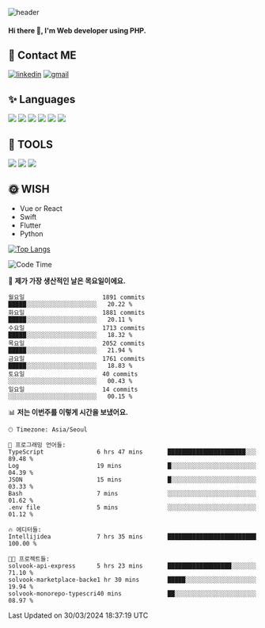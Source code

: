 ![header](https://capsule-render.vercel.app/api?type=waving&color=auto&height=300&section=header&text=Elin&fontSize=90&animation=twinkling)

#### Hi there 👋, I'm <b>Web developer</b> using PHP. ####

<!--
- 🔭 I’m currently working on Uniwill
- 🌱 I’m currently learning Vue or React or Python.
-->

<!---#### I am PHP developer --->

## 💌 Contact ME ###
[<img src='https://img.shields.io/badge/-EunjiKo-%230A66C2?style=flat-square&logo=LinkedIn&logoColor=white' alt='linkedin'>](https://www.linkedin.com/in/https://www.linkedin.com/in/eunji-ko-00a907164//)  [<img src='https://img.shields.io/badge/-einee214%40gmail.com-%23EA4335?style=flat-square&logo=Gmail&logoColor=white' alt='gmail'>](einee214@gmail.com)  


## ✨ Languages
<img src='https://img.shields.io/badge/-PHP-%23777BB4?style=for-the-badge&logo=PHP&logoColor=white'> <img src='https://img.shields.io/badge/-Laravel-%23FF2D20?style=for-the-badge&logo=Laravel&logoColor=white'> <img src='https://img.shields.io/badge/Jquery-%230769AD?style=for-the-badge&logo=Jquery&logoColor=white'> <img src='https://img.shields.io/badge/CSS3-%231572B6?style=for-the-badge&logo=CSS3&logoColor=white'> <img src='https://img.shields.io/badge/Bootstrap-%237952B3?style=for-the-badge&logo=Bootstrap&logoColor=white' > <img src='https://img.shields.io/badge/MySQL-%234479A1?style=for-the-badge&logo=MySQL&logoColor=white' >

## 🌷 TOOLS
<img src='https://img.shields.io/badge/PHPSTORM-%23000000?style=for-the-badge&logo=PhpStorm&logoColor=white' > <img src='https://img.shields.io/badge/GitLab-%23FCA121?style=for-the-badge&logo=GitLab&logoColor=white' > <img src='https://img.shields.io/badge/GitHub-%23181717?style=for-the-badge&logo=GitHub&logoColor=white'>


## 🌞 WISH
- Vue or React
- Swift
- Flutter
- Python


[![Top Langs](https://github-readme-stats.vercel.app/api/top-langs/?username=ein214&layout=compact)](https://github.com/anuraghazra/github-readme-stats)

<!--START_SECTION:waka-->
![Code Time](http://img.shields.io/badge/Code%20Time-3%2C360%20hrs%2048%20mins-blue)

📅 **제가 가장 생산적인 날은 목요일이에요.** 

```text
월요일                      1891 commits        █████░░░░░░░░░░░░░░░░░░░░   20.22 % 
화요일                      1881 commits        █████░░░░░░░░░░░░░░░░░░░░   20.11 % 
수요일                      1713 commits        █████░░░░░░░░░░░░░░░░░░░░   18.32 % 
목요일                      2052 commits        █████░░░░░░░░░░░░░░░░░░░░   21.94 % 
금요일                      1761 commits        █████░░░░░░░░░░░░░░░░░░░░   18.83 % 
토요일                      40 commits          ░░░░░░░░░░░░░░░░░░░░░░░░░   00.43 % 
일요일                      14 commits          ░░░░░░░░░░░░░░░░░░░░░░░░░   00.15 % 
```


📊 **저는 이번주를 이렇게 시간을 보냈어요.** 

```text
🕑︎ Timezone: Asia/Seoul

💬 프로그래밍 언어들: 
TypeScript               6 hrs 47 mins       ██████████████████████░░░   89.48 % 
Log                      19 mins             █░░░░░░░░░░░░░░░░░░░░░░░░   04.39 % 
JSON                     15 mins             █░░░░░░░░░░░░░░░░░░░░░░░░   03.33 % 
Bash                     7 mins              ░░░░░░░░░░░░░░░░░░░░░░░░░   01.62 % 
.env file                5 mins              ░░░░░░░░░░░░░░░░░░░░░░░░░   01.12 % 

🔥 에디터들: 
Intellijidea             7 hrs 35 mins       █████████████████████████   100.00 % 

🐱‍💻 프로젝트들: 
solvook-api-express      5 hrs 23 mins       ██████████████████░░░░░░░   71.10 % 
solvook-marketplace-backe1 hr 30 mins        █████░░░░░░░░░░░░░░░░░░░░   19.94 % 
solvook-monorepo-typescri40 mins             ██░░░░░░░░░░░░░░░░░░░░░░░   08.97 % 
```


 Last Updated on 30/03/2024 18:37:19 UTC
<!--END_SECTION:waka-->

<!---![GitHub stats](https://github-readme-stats.vercel.app/api?username=ein214&show_icons=true&theme=dracula)  --->



